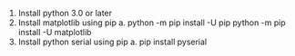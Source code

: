 1. Install python 3.0 or later 
2. Install matplotlib using pip
  a.  python -m pip install -U pip
      python -m pip install -U matplotlib
3. Install python serial using pip
  a. pip install pyserial
